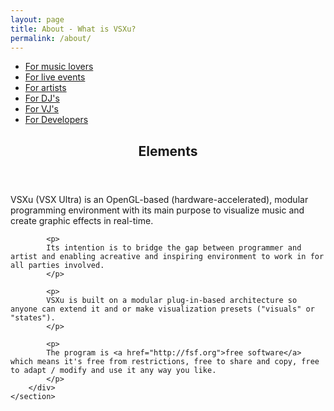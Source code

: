 ```yaml
---
layout: page
title: About - What is VSXu?
permalink: /about/
---
```

<div id="main" class="alt">
    <section id="one">
        <div class="inner">
            <ul class="actions horizontal">
                <li><a href="/about/for-music-lovers" class="button">For music lovers</a></li>
                <li><a href="/about/for-live-events" class="button">For live events</a></li>
                <li><a href="/about/for-artists" class="button">For artists</a></li>
                <li><a href="/about/for-djs" class="button">For DJ's</a></li>
                <li><a href="/about/for-vjs" class="button">For VJ's</a></li>
                <li><a href="/about/for-developers" class="button">For Developers</a></li>
            </ul>
            <header class="major">
                <h1>Elements</h1>
            </header>
            <p>
            VSXu (VSX Ultra) is an OpenGL-based (hardware-accelerated), modular programming environment with its main purpose to visualize music and create graphic effects in real-time.</p>
            
            <p>
            Its intention is to bridge the gap between programmer and artist and enabling acreative and inspiring environment to work in for all parties involved.
            </p>
            
            <p>
            VSXu is built on a modular plug-in-based architecture so anyone can extend it and or make visualization presets ("visuals" or "states").
            </p>
            
            <p>
            The program is <a href="http://fsf.org">free software</a> which means it's free from restrictions, free to share and copy, free to adapt / modify and use it any way you like.
            </p>
        </div>
    </section>
</div>

